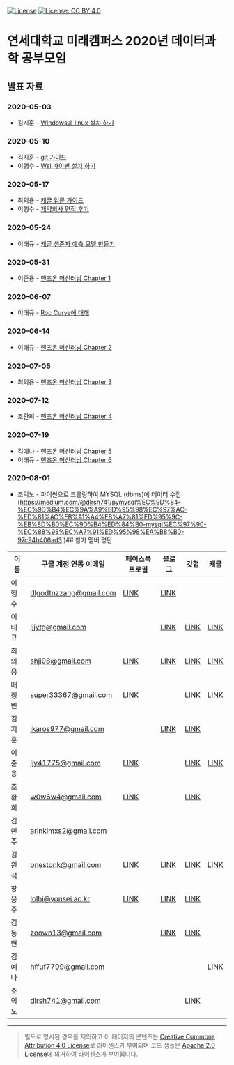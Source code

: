 [![License](https://img.shields.io/badge/License-Apache%202.0-blue.svg)](https://opensource.org/licenses/Apache-2.0)
[![License: CC BY 4.0](https://img.shields.io/badge/License-CC%20BY%204.0-lightgrey.svg)](https://creativecommons.org/licenses/by/4.0/)

# 연세대학교 미래캠퍼스 2020년 데이터과학 공부모임

## 발표 자료

### 2020-05-03
 - 김지훈 - [Windows에 linux 설치 하기](https://hoon427.tistory.com/103)
### 2020-05-10 
 - 김지훈 - [git 가이드](https://docs.google.com/presentation/d/1XC35m3EHPFy69sbpMPGr2VuzmI2P6LLT/edit#slide=id.p1)
 - 이행수 - [Wsl 파이썬 설치 하기](https://docs.google.com/presentation/d/1ifa13w6jajYzsl7YPrNi302ZCReHwnbB-A-6bhlY2Zs/edit#slide=id.p1)
### 2020-05-17
 - 최의용 - [캐글 입문 가이드](https://unfinishedgod.github.io/docs/kaggle/Kaggle_beginner_guide/kaggle_beginner_guide.html)
 - 이행수 - [제약회사 면접 후기](https://docs.google.com/presentation/d/1Q5IHNYmqh7NgqxFAgFcPxq6Yfo_mHkShlSY6hPupBT8/edit#slide=id.p1)

### 2020-05-24
 - 이태규 - [캐글 생존자 예측 모델 만들기](https://romanticq.github.io/%EC%BA%90%EA%B8%80/kaggle-titanic/)
 
### 2020-05-31
 - 이준용 - [핸즈온 머신러닝 Chapter 1](https://drive.google.com/drive/folders/0AI9pW2FM__1eUk9PVA)
 
### 2020-06-07
 - 이태규 - [Roc Curve에 대해](https://www.youtube.com/watch?v=TF1PJAndiNM&feature=youtu.be)
 
### 2020-06-14
 - 이태규 - [핸즈온 머신러닝 Chapter 2](https://romanticq.github.io/%EC%BA%90%EA%B8%80/handson-chap2-titanic/)
 
### 2020-07-05
 - 최의용 - [핸즈온 머신러닝 Chapter 3](https://github.com/Unfinishedgod/hansonml/blob/master/handson_ml_chapter3.ipynb)

### 2020-07-12
 - 조환희 - [핸즈온 머신러닝 Chapter 4](https://github.com/ChoHwanhee/DataAnalysis/blob/master/Part4.ipynb)
 
### 2020-07-19
- 김예나 - [핸즈온 머신러닝 Chapter 5](https://docs.google.com/presentation/d/19cIBLDqzEvzfQ9e7Y2zoesGmDdRfPAnM4tqTu1xH1LA/edit?usp=sharing)
- 이태규 - [핸즈온 머신러닝 Chapter 6](https://romanticq.github.io/%EC%BA%90%EA%B8%80/handson-chap6-titanic/)

### 2020-08-01
- 조익노 - 파이썬으로 크롤링하여 MYSQL (dbms)에 데이터 수집(https://medium.com/@dlrsh741/pymysql%EC%9D%84-%EC%9D%B4%EC%9A%A9%ED%95%98%EC%97%AC-%ED%81%AC%EB%A1%A4%EB%A7%81%ED%95%9C-%EB%8D%B0%EC%9D%B4%ED%84%B0-mysql%EC%97%90-%EC%88%98%EC%A7%91%ED%95%98%EA%B8%B0-97c94b406ad3
)## 참가 멤버 명단

| 	이름	| 	구글 계정 연동 이메일	|	페이스북 프로필	| 	블로그	|	깃헙	|	캐글	| 
|---|---|---|---|---|---|												
|	이행수	|	dlgodtnzzang@gmail.com	|	[LINK](https://www.facebook.com/dlgodtnzzang)	|	[LINK](https://www.medium.com/@hslee09)	|		|		|
|	이태규	|	ljjytg@gmail.com	|		|	[LINK](https://romanticq.github.io/)	|	[LINK](https://github.com/romanticq)	|	[LINK](https://www.kaggle.com/leetaegyu)	|
|	최의용	|	shjj08@gmail.com	|	[LINK](https://www.facebook.com/shjj08)	|	[LINK](https://unfinishedgod.github.io/)	|	[LINK](https://github.com/Unfinishedgod)	|	[LINK](https://www.kaggle.com/unfinishedgod)	|
|	배정빈	|	super33367@gmail.com	|	[LINK](https://www.facebook.com/profile.php?id=100008672081503)	|		|	[LINK](https://github.com/Baejeongbin)	|	[LINK](https://www.kaggle.com/baejeongbin)	|
|	김지훈	|	ikaros977@gmail.com	|		|	[LINK](https://hoon427.tistory.com/)	|	[LINK](https://github.com/Hoon0427)	|		|
|	이준용	|	ljy41775@gmail.com	|	[LINK](https://www.facebook.com/profile.php?id=100009082745602)	|		|	[LINK](https://github.com/dlwnsdyd94)	|	[LINK](https://www.kaggle.com/ljy1237)	|
|	조환희	|	w0w6w4@gmail.com	|	[LINK](https://www.facebook.com/profile.php?id=100008169189403)	|		|	[LINK](https://github.com/ChoHwanhee)	|		|
|	김민주	|	arinkimxs2@gmail.com	|		|		|		|		|
|	김원석	|	onestonk@gmail.com	|	[LINK](.)	|	[LINK](https://medium.com/@onestonk)	|	[LINK](https://github.com/kimonesuk)	|	[LINK](https://www.kaggle.com/onestonkim)	|
|	장용주	|	lolhi@yonsei.ac.kr	|	[LINK](https://www.facebook.com/lolhoho)	|	[LINK](https://medium.com/@yongju1264)	|	[LINK](https://github.com/lolhi)	|		|
|	김동현	|	zoown13@gmail.com	|		|	[LINK](http://naver.me/GiUT6imp)	|	[LINK](github.com/zoown13)	|		|
|	김예나	|	hffuf7799@gmail.com	|		|		|		|	[LINK](https://www.kaggle.com/yenakim02)	|
|	조익노	|	dlrsh741@gmail.com	|		|		|	[LINK](https://github.com/iknocho)	|		|

----

> 별도로 명시된 경우를 제외하고 이 페이지의 콘텐츠는 [Creative Commons Attribution 4.0 License](https://creativecommons.org/licenses/by/4.0/)로 라이센스가 부여되며 코드 샘플은 [Apache 2.0 License](https://www.apache.org/licenses/LICENSE-2.0)에 의거하여 라이센스가 부여됩니다.
